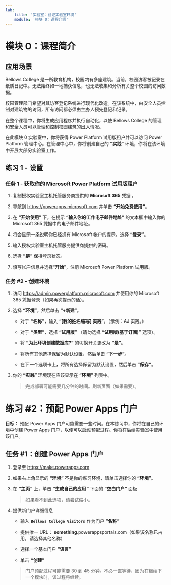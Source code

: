 ```yaml
---
lab:
    title: '实验室：验证实验室环境'
    module: '模块 0：课程介绍'
---
```


模块 0：课程简介
=================================

应用场景
--------

Bellows College 是一所教育机构，校园内有多座建筑。当前，校园访客被记录在纸质日记中。无法始终如一地捕获信息，也无法收集和分析有关整个校园的访问数据。

校园管理部门希望对其访客登记系统进行现代化改造。在该系统中，由安全人员控制对建筑物的访问，所有访问都必须由主办人预先登记和记录。

在整个课程中，你将生成应用程序并执行自动化，以使 Bellows College 的管理和安全人员可以管理和控制校园建筑的出入情况。

在此模块 0 实验室中，你将获得 Power Platform 试用版租户并可以访问 Power Platform 管理中心。在管理中心中，你将创建自己的 **“实践”** 环境，你将在该环境中开展大部分实验室工作。

## 练习 1 - 设置

### 任务 1 - 获取你的 Microsoft Power Platform 试用版租户

1. 复制授权实验室主机托管服务商提供的 **Microsoft 365** 凭据 。

2. 导航到 <https://powerapps.microsoft.com> 并单击 **“开始免费使用”**。

3. 在 **“开始使用”** 下，在提示 **“输入你的工作电子邮件地址”** 的文本框中输入你的 Microsoft 365 凭据中的电子邮件地址。

4. 将会显示一条说明你已经拥有 Microsoft 帐户的提示。选择 **“登录”**。

5. 输入授权实验室主机托管服务提供商提供的密码。 

6. 选择 **“是”** 保持登录状态。

7. 填写帐户信息并选择“**开始**”，注册 Microsoft Power Platform 试用版。  

### 任务 \#2 - 创建环境

1. 访问 <https://admin.powerplatform.microsoft.com> 并使用你的 Microsoft 365 凭据登录（如果再次提示的话）。

2. 选择 **“环境”**，然后单击 **“+新建”**。

    - 对于 **“名称”**，输入 **“[我的姓名缩写] 实践”**。（示例：AJ 实践。）
    
    - 对于 **“类型”**，选择 **“试用版”** （请勿选择 **“试用版(基于订阅)”** 选项）。
    
    - 将 **“为此环境创建数据库?”** 的切换开关更改为 **“是”**。
    
    - 将所有其他选择保留为默认设置，然后单击 **“下一步”**。
    
    - 在下一个选项卡上，将所有选择保留为默认设置，然后单击 **“保存”**。

3. 你的 **“实践”** 环境现在应该显示在 **“环境”** 列表中。 

    > 完成部署可能需要几分钟的时间。刷新页面（如果需要）。

# 练习 \#2：预配 Power Apps 门户

**目标：** 预配 Power Apps 门户可能需要一些时间。在本练习中，你将在自己的环境中创建 Power Apps 门户，以便可以启动预配过程。你将在后续实验室中使用该门户。

## 任务 \#1：创建 Power Apps 门户

1.  登录至 <https://make.powerapps.com>

2.  如果右上角显示的 **“环境”** 不是你的练习环境，请单击选择你的 **“环境”**。

3.  在 **“主页”** 上，单击 **“生成自己的应用”** 下面的 **“空白门户”** 面板

    > 如果看不到此选项，请尝试缩小。

4.  提供新门户详细信息

    -   输入 **```Bellows College Visitors```** 作为门户 **“名称”**

    -   提供唯一 URL： **something**.powerappsportals.com（如果该名称已占用，请选择其他名称）

    -   选择一个基本门户 **“语言”**

    -   单击 **“创建”**

    > 门户预配过程可能需要 30 到 45 分钟。不必一直等待，因为在继续下一个模块时，该过程将继续。

